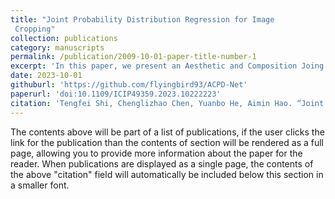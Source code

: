 ```yaml
---
title: "Joint Probability Distribution Regression for Image
 Cropping"
collection: publications
category: manuscripts
permalink: /publication/2009-10-01-paper-title-number-1
excerpt: 'In this paper, we present an Aesthetic and Composition Joing Probability Distribution Network~(ACPD-Net) to explicitly investigate the collaboration of image aesthetics and image composition for the cropping task in an end-to-end manner.'
date: 2023-10-01
githuburl: 'https://github.com/flyingbird93/ACPD-Net'
paperurl: 'doi:10.1109/ICIP49359.2023.10222223'
citation: 'Tengfei Shi, Chenglizhao Chen, Yuanbo He, Aimin Hao. “Joint Probability Distribution Regression for Image Cropping”, IEEE International Conference on Image Processing (ICIP), 2023, pp.990-994.'
---
```


The contents above will be part of a list of publications, if the user clicks the link for the publication than the contents of section will be rendered as a full page, allowing you to provide more information about the paper for the reader. When publications are displayed as a single page, the contents of the above "citation" field will automatically be included below this section in a smaller font.
